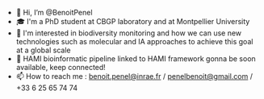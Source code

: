 - 👋 Hi, I’m @BenoitPenel
- 🎓 I'm a PhD student at CBGP laboratory and at Montpellier University 
- 🌱 I'm interested in biodiversity monitoring and how we can use new technologies such as molecular and IA approaches to achieve this goal at a global scale
- 👀 HAMI bioinformatic pipeline linked to HAMI framework gonna be soon available, keep connected! 
- 📫 How to reach me : benoit.penel@inrae.fr / penelbenoit@gmail.com / +33 6 25 65 74 74

<!---
BenoitPenel/BenoitPenel is a ✨ special ✨ repository because its `README.md` (this file) appears on your GitHub profile.
You can click the Preview link to take a look at your changes.
--->
